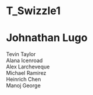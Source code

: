 # T_Swizzle1
<h1>Johnathan Lugo</h1>
Tevin Taylor <br>
Alana Icenroad <br>
Alex Larcheveque  <br>
Michael Ramirez<br>
Heinrich Chen<br>
Manoj George<br>


